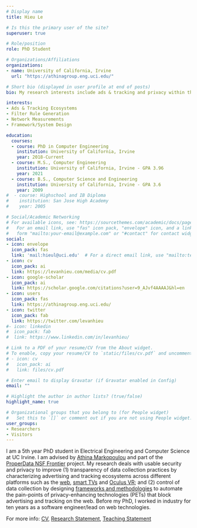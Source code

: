 ```yaml
---
# Display name
title: Hieu Le

# Is this the primary user of the site?
superuser: true

# Role/position
role: PhD Student

# Organizations/Affiliations
organizations:
- name: University of California, Irvine
  url: "https://athinagroup.eng.uci.edu/"

# Short bio (displayed in user profile at end of posts)
bio: My research interests include ads & tracking and privacy within the web, smart TVs, and VR space.

interests:
- Ads & Tracking Ecosystems
- Filter Rule Generation
- Network Measurements
- Framework/System Design

education:
  courses:
  - course: PhD in Computer Engineering
    institution: University of California, Irvine 
    year: 2018-Current
  - course: M.S., Computer Engineering
    institution: University of California, Irvine - GPA 3.96
    year: 2021
  - course: B.S., Computer Science and Engineering
    institution: University of California, Irvine - GPA 3.6
    year: 2009
#  - course: Highschool and IB Diploma
#    institution: San Jose High Academy
#    year: 2005

# Social/Academic Networking
# For available icons, see: https://sourcethemes.com/academic/docs/page-builder/#icons
#   For an email link, use "fas" icon pack, "envelope" icon, and a link in the
#   form "mailto:your-email@example.com" or "#contact" for contact widget.
social:
- icon: envelope
  icon_pack: fas
  link: 'mail:hieul@uci.edu'  # For a direct email link, use "mailto:test@example.org".
- icon: cv
  icon_pack: ai
  link: https://levanhieu.com/media/cv.pdf
- icon: google-scholar
  icon_pack: ai
  link: https://scholar.google.com/citations?user=9_AJvf4AAAAJ&hl=en
- icon: users
  icon_pack: fas
  link: https://athinagroup.eng.uci.edu/
- icon: twitter
  icon_pack: fab
  link: https://twitter.com/levanhieu
#- icon: linkedin
#  icon_pack: fab
#  link: https://www.linkedin.com/in/levanhieu/

# Link to a PDF of your resume/CV from the About widget.
# To enable, copy your resume/CV to `static/files/cv.pdf` and uncomment the lines below.
# - icon: cv
#   icon_pack: ai
#   link: files/cv.pdf

# Enter email to display Gravatar (if Gravatar enabled in Config)
email: ""

# Highlight the author in author lists? (true/false)
highlight_name: true

# Organizational groups that you belong to (for People widget)
#   Set this to `[]` or comment out if you are not using People widget.
user_groups:
- Researchers
- Visitors
---
```


I am a 5th year PhD student in Electrical Engineering and Computer Science at UC Irvine. I am advised by [Athina Markopoulou](https://athinagroup.eng.uci.edu/athina/) and part of the [ProperData NSF Frontier](https://properdata.eng.uci.edu/) project. My research deals with usable security and privacy to improve (1) transparency of data collection practices by characterizing advertising and tracking ecosystems across different platforms such as the [web](https://athinagroup.eng.uci.edu/projects/ats-on-the-web/), [smart TVs](https://levanhieu.com/publication/smarttv_pets_2020/) and [Oculus VR](https://athinagroup.eng.uci.edu/projects/ovrseen/); and (2) control of data collection by designing [frameworks and methodologies](https://athinagroup.eng.uci.edu/projects/ats-on-the-web/) to automate the pain-points of privacy-enhancing technologies (PETs) that block advertising and tracking on the web. Before my PhD, I worked in industry for ten years as a software engineer/lead on web technologies. 

For more info: [CV](https://levanhieu.com/media/cv.pdf), [Research Statement](https://levanhieu.com/media/HieuLeResearchStatement.pdf), [Teaching Statement](https://levanhieu.com/media/HieuLeTeachingStatement.pdf)

